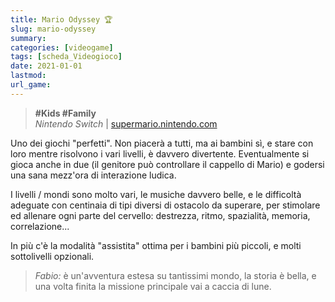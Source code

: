 ```yaml
---
title: Mario Odyssey 🏆
slug: mario-odyssey
summary: 
categories: [videogame]
tags: [scheda_Videogioco]
date: 2021-01-01
lastmod: 
url_game: 
---
```

> **#Kids #Family**  
> *Nintendo Switch* | [supermario.nintendo.com](https://supermario.nintendo.com/)   

Uno dei giochi "perfetti". Non piacerà a tutti, ma ai bambini sì, e stare con loro mentre risolvono i vari livelli, è davvero divertente. Eventualmente si gioca anche in due (il genitore può controllare il cappello di Mario) e godersi una sana mezz'ora di interazione ludica.

I livelli / mondi sono molto vari, le musiche davvero belle, e le difficoltà adeguate con centinaia di tipi diversi di ostacolo da superare, per stimolare ed allenare ogni parte del cervello: destrezza, ritmo, spazialità, memoria, correlazione...

In più c'è la modalità "assistita" ottima per i bambini più piccoli, e molti sottolivelli opzionali.

> *Fabio:*
> è un'avventura estesa su tantissimi mondo, la storia è bella, e una volta finita la missione principale vai a caccia di lune.



